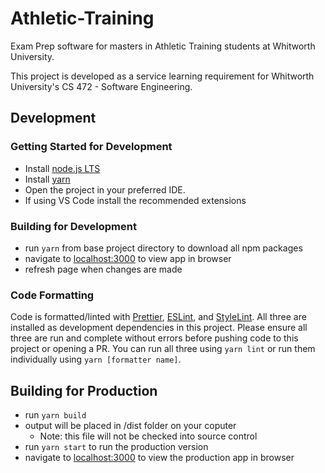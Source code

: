 <!-- @format -->

# Athletic-Training

Exam Prep software for masters in Athletic Training students at Whitworth University.

This project is developed as a service learning requirement for Whitworth University's CS 472 - Software Engineering.

## Development

### Getting Started for Development

-   Install [node.js LTS](https://nodejs.org)
-   Install [yarn](https://classic.yarnpkg.com/en/docs/install)
-   Open the project in your preferred IDE.
-   If using VS Code install the recommended extensions

### Building for Development

-   run `yarn` from base project directory to download all npm packages
-   navigate to [localhost:3000](https://localhost:3000) to view app in browser
-   refresh page when changes are made

### Code Formatting

Code is formatted/linted with [Prettier](https://prettier.io), [ESLint](https://eslint.org), and [StyleLint](https://stylelint.io). All three are installed as development dependencies in this project. Please ensure all three are run and complete without errors before pushing code to this project or opening a PR. You can run all three using `yarn lint` or run them individually using `yarn [formatter name]`.

## Building for Production

-   run `yarn build`
-   output will be placed in /dist folder on your coputer
    -   Note: this file will not be checked into source control
-   run `yarn start` to run the production version
-   navigate to [localhost:3000](https://localhost:3000) to view the production app in browser
